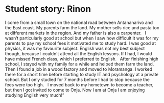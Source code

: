 # Student story: Rinon

I come from a small town on the national road between Antananarivo and the East coast. My parents farm the land. My mother sells rice and pasta too at different markets in the region. And my father is also a carpenter. 
&nbsp;
I wasn’t particularly good at school but when I saw how difficult it was for my parents to pay my school fees it motivated me to study hard. I was good at physics, it was my favourite subject. English was not my best subject though, because I couldn’t attend all the English lessons. If I had, I would have missed French class, which I preferred to English.
&nbsp;
After finishing high school, I stayed with my family for a while and helped them farm the land. Then I found a job in a wood factory and moved to Moramanga. I worked there for a short time before starting to study IT and psychology at a private school. But I only studied for 7 months before I had to stop because the fees were too high. 
&nbsp;
I moved back to my hometown to become a teacher, but then I got invited to come to Onja. Now I am at Onja I am enjoying studying English very much!”